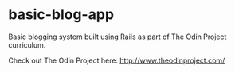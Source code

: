 # basic-blog-app
Basic blogging system built using Rails as part of The Odin Project curriculum.

Check out The Odin Project here: http://www.theodinproject.com/
